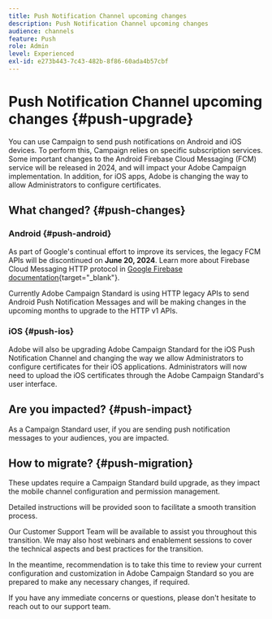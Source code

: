 ```yaml
---
title: Push Notification Channel upcoming changes
description: Push Notification Channel upcoming changes
audience: channels
feature: Push
role: Admin
level: Experienced
exl-id: e273b443-7c43-482b-8f86-60ada4b57cbf
---
```

# Push Notification Channel upcoming changes {#push-upgrade}

You can use Campaign to send push notifications on Android and iOS devices. To perform this, Campaign relies on specific subscription services. Some important changes to the Android Firebase Cloud Messaging (FCM) service will be released in 2024, and will impact your Adobe Campaign implementation. In addition, for iOS apps, Adobe is changing the way to allow Administrators to configure certificates.

## What changed? {#push-changes}

### Android {#push-android}

As part of Google's continual effort to improve its services, the legacy FCM APIs will be discontinued on **June 20, 2024**. Learn more about Firebase Cloud Messaging HTTP protocol in [Google Firebase documentation](https://firebase.google.com/docs/cloud-messaging/http-server-ref){target="_blank"}.

Currently Adobe Campaign Standard is using HTTP legacy APIs to send Android Push Notification Messages and will be making changes in the upcoming months to upgrade to the HTTP v1 APIs. 

### iOS {#push-ios}

Adobe will also be upgrading Adobe Campaign Standard for the iOS Push Notification Channel and changing the way we allow Administrators to configure certificates for their iOS applications. Administrators will now need to upload the iOS certificates through the Adobe Campaign Standard's user interface.   

## Are you impacted? {#push-impact}

As a Campaign Standard user, if you are sending push notification messages to your audiences, you are impacted.

## How to migrate? {#push-migration}

These updates require a Campaign Standard build upgrade, as they impact the mobile channel configuration and permission management.

Detailed instructions will be provided soon to facilitate a smooth transition process. 

Our Customer Support Team will be available to assist you throughout this transition. We may also host webinars and enablement sessions to cover the technical aspects and best practices for the transition. 

In the meantime, recommendation is to take this time to review your current configuration and customization in Adobe Campaign Standard so you are prepared to make any necessary changes, if required. 

If you have any immediate concerns or questions, please don't hesitate to reach out to our support team.
